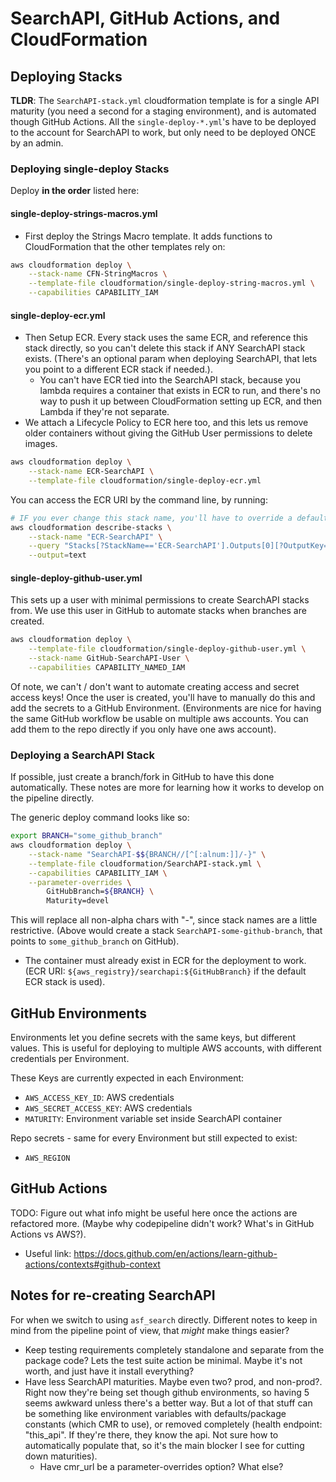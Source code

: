 # SearchAPI, GitHub Actions, and CloudFormation

## Deploying Stacks

**TLDR**: The `SearchAPI-stack.yml` cloudformation template is for a single API maturity (you need a second for a staging environment), and is automated though GitHub Actions. All the `single-deploy-*.yml`'s have to be deployed to the account for SearchAPI to work, but only need to be deployed ONCE by an admin.

### Deploying single-deploy Stacks

Deploy **in the order** listed here:

#### single-deploy-strings-macros.yml

- First deploy the Strings Macro template. It adds functions to CloudFormation that the other templates rely on:

```bash
aws cloudformation deploy \
    --stack-name CFN-StringMacros \
    --template-file cloudformation/single-deploy-string-macros.yml \
    --capabilities CAPABILITY_IAM
```

#### single-deploy-ecr.yml

- Then Setup ECR. Every stack uses the same ECR, and reference this stack directly, so you can't delete this stack if ANY SearchAPI stack exists. (There's an optional param when deploying SearchAPI, that lets you point to a different ECR stack if needed.).
  - You can't have ECR tied into the SearchAPI stack, because you lambda requires a container that exists in ECR to run, and there's no way to push it up between CloudFormation setting up ECR, and then Lambda if they're not separate.
- We attach a Lifecycle Policy to ECR here too, and this lets us remove older containers without giving the GitHub User permissions to delete images.

```bash
aws cloudformation deploy \
    --stack-name ECR-SearchAPI \
    --template-file cloudformation/single-deploy-ecr.yml
```

You can access the ECR URI by the command line, by running:

```bash
# IF you ever change this stack name, you'll have to override a default param (ImportValueEcrUri) when deploying SearchAPI to point to the different ECR stack.
aws cloudformation describe-stacks \
    --stack-name "ECR-SearchAPI" \
    --query "Stacks[?StackName=='ECR-SearchAPI'].Outputs[0][?OutputKey=='RegistryUri'].OutputValue" \
    --output=text
```

#### single-deploy-github-user.yml

This sets up a user with minimal permissions to create SearchAPI stacks from. We use this user in GitHub to automate stacks when branches are created.

```bash
aws cloudformation deploy \
    --template-file cloudformation/single-deploy-github-user.yml \
    --stack-name GitHub-SearchAPI-User \
    --capabilities CAPABILITY_NAMED_IAM
```

Of note, we can't / don't want to automate creating access and secret access keys! Once the user is created, you'll have to manually do this and add the secrets to a GitHub Environment. (Environments are nice for having the same GitHub workflow be usable on multiple aws accounts. You can add them to the repo directly if you only have one aws account).

### Deploying a SearchAPI Stack

If possible, just create a branch/fork in GitHub to have this done automatically. These notes are more for learning how it works to develop on the pipeline directly.

The generic deploy command looks like so:

```bash
export BRANCH="some_github_branch"
aws cloudformation deploy \
    --stack-name "SearchAPI-$${BRANCH//[^[:alnum:]]/-}" \
    --template-file cloudformation/SearchAPI-stack.yml \
    --capabilities CAPABILITY_IAM \
    --parameter-overrides \
        GitHubBranch=${BRANCH} \
        Maturity=devel
```

This will replace all non-alpha chars with "-", since stack names are a little restrictive. (Above would create a stack `SearchAPI-some-github-branch`, that points to `some_github_branch` on GitHub).

- The container must already exist in ECR for the deployment to work. (ECR URI: `${aws_registry}/searchapi:${GitHubBranch}` if the default ECR stack is used).

## GitHub Environments

Environments let you define secrets with the same keys, but different values. This is useful for deploying to multiple AWS accounts, with different credentials per Environment.

These Keys are currently expected in each Environment:

- `AWS_ACCESS_KEY_ID`: AWS credentials
- `AWS_SECRET_ACCESS_KEY`: AWS credentials
- `MATURITY`: Environment variable set inside SearchAPI container

Repo secrets - same for every Environment but still expected to exist:

- `AWS_REGION`

## GitHub Actions

TODO: Figure out what info might be useful here once the actions are refactored more. (Maybe why codepipeline didn't work? What's in GitHub Actions vs AWS?).

- Useful link: <https://docs.github.com/en/actions/learn-github-actions/contexts#github-context>

## Notes for re-creating SearchAPI

For when we switch to using `asf_search` directly. Different notes to keep in mind from the pipeline point of view, that *might* make things easier?

- Keep testing requirements completely standalone and separate from the package code? Lets the test suite action be minimal. Maybe it's not worth, and just have it install everything?
- Have less SearchAPI maturities. Maybe even two? prod, and non-prod?. Right now they're being set though github environments, so having 5 seems awkward unless there's a better way. But a lot of that stuff can be something like environment variables with defaults/package constants (which CMR to use), or removed completely (health endpoint: "this_api". If they're there, they know the api. Not sure how to automatically populate that, so it's the main blocker I see for cutting down maturities).
  - Have cmr_url be a parameter-overrides option? What else?
